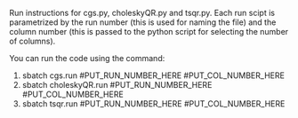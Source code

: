 Run instructions for cgs.py, choleskyQR.py and tsqr.py. Each run scipt is parametrized by the run number (this is used for naming the file) and the column number (this is passed to the python script for selecting the number of columns). 

You can run the code using the command:
1) sbatch cgs.run #PUT_RUN_NUMBER_HERE #PUT_COL_NUMBER_HERE
2) sbatch choleskyQR.run #PUT_RUN_NUMBER_HERE #PUT_COL_NUMBER_HERE
3) sbatch tsqr.run #PUT_RUN_NUMBER_HERE #PUT_COL_NUMBER_HERE

